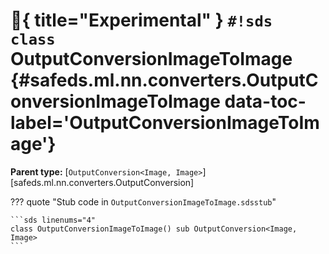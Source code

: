 # :test_tube:{ title="Experimental" } `#!sds class` OutputConversionImageToImage {#safeds.ml.nn.converters.OutputConversionImageToImage data-toc-label='OutputConversionImageToImage'}

**Parent type:** [`OutputConversion<Image, Image>`][safeds.ml.nn.converters.OutputConversion]

??? quote "Stub code in `OutputConversionImageToImage.sdsstub`"

    ```sds linenums="4"
    class OutputConversionImageToImage() sub OutputConversion<Image, Image>
    ```
